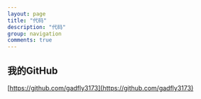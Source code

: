 ```yaml
---
layout: page
title: "代码"
description: "代码"
group: navigation
comments: true
---
```


## 我的GitHub
   [https://github.com/gadfly3173](https://github.com/gadfly3173)